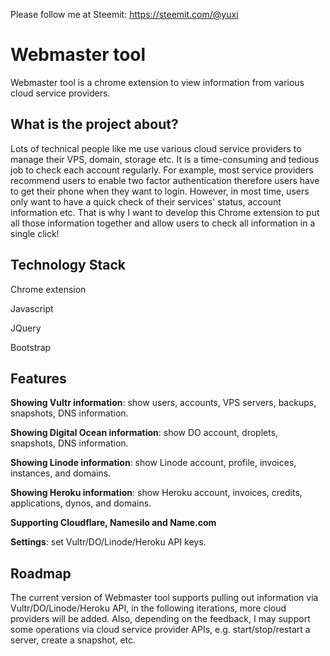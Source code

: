 Please follow me at Steemit: https://steemit.com/@yuxi

# Webmaster tool

Webmaster tool is a chrome extension to view information from various cloud service providers.

## What is the project about?

Lots of technical people like me use various cloud service providers to manage their VPS, domain, storage etc. It is a time-consuming and tedious job to check each account regularly. For example, most service providers recommend users to enable two factor authentication therefore users have to get their phone when they want to login. However, in most time, users only want to have a quick check of their services' status, account information etc. That is why I want to develop this Chrome extension to put all those information together and allow users to check all information in a single click!

## Technology Stack

Chrome extension

Javascript

JQuery

Bootstrap

## Features


**Showing Vultr information**: show users, accounts, VPS servers, backups, snapshots, DNS information.

**Showing Digital Ocean information**: show DO account, droplets, snapshots, DNS information.

**Showing Linode information**: show Linode account, profile, invoices, instances, and domains.

**Showing Heroku information**: show Heroku account, invoices, credits, applications, dynos, and domains.

**Supporting Cloudflare, Namesilo and Name.com**

**Settings**: set Vultr/DO/Linode/Heroku API keys.

## Roadmap

The current version of Webmaster tool supports pulling out information via Vultr/DO/Linode/Heroku API, in the following iterations, more cloud providers will be added. Also, depending on the feedback, I may support some operations via cloud service provider APIs, e.g. start/stop/restart a server, create a snapshot, etc. 


